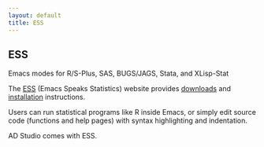 ```yaml
---
layout: default
title: ESS
---
```


ESS
---

Emacs modes for R/S-Plus, SAS, BUGS/JAGS, Stata, and XLisp-Stat

The [ESS](http://ess.r-project.org/) (Emacs Speaks Statistics) website provides [downloads](http://ess.r-project.org/downloads/ess/) and [installation](http://ess.r-project.org/Manual/ess.html#Installation) instructions.

Users can run statistical programs like R inside Emacs, or simply edit source code (functions and help pages) with syntax highlighting and indentation.

AD Studio comes with ESS.
